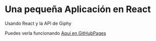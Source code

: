 # Una pequeña Aplicación en React

Usando React y la API de Giphy

Puedes verla funcionando [Aquí en GitHubPages](https://mariosupertramp.github.io/gifApp/)
